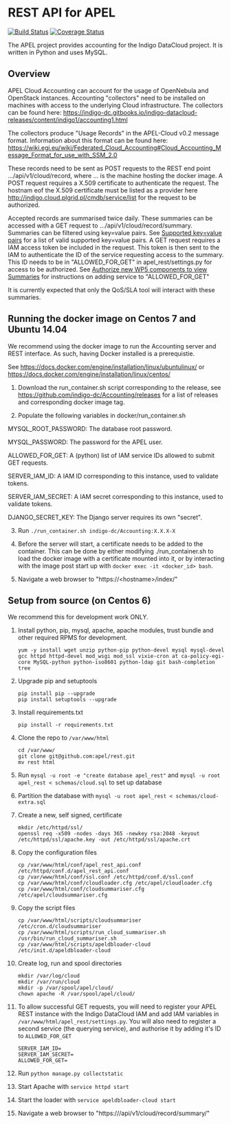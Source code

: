# REST API for APEL
[![Build Status](https://travis-ci.org/apel/rest.svg?branch=dev)](https://travis-ci.org/apel/rest)
[![Coverage Status](https://coveralls.io/repos/github/apel/rest/badge.svg?branch=dev)](https://coveralls.io/github/apel/rest?branch=dev)

The APEL project provides accounting for the Indigo DataCloud project. It is written in Python and uses MySQL.

## Overview
APEL Cloud Accounting can account for the usage of OpenNebula and OpenStack instances. Accounting "collectors" need to be installed on machines with access to the underlying Cloud infrastructure. The collectors can be found here: https://indigo-dc.gitbooks.io/indigo-datacloud-releases/content/indigo1/accounting1.html

The collectors produce "Usage Records" in the APEL-Cloud v0.2 message format. Information about this format can be found here: https://wiki.egi.eu/wiki/Federated_Cloud_Accounting#Cloud_Accounting_Message_Format_for_use_with_SSM_2.0

These records need to be sent as POST requests to the REST end point .../api/v1/cloud/record, where ... is the machine hosting the docker image. A POST request requires a X.509 certificate to authenticate the request. The hostnam eof the X.509 certificate must be listed as a provider here http://indigo.cloud.plgrid.pl/cmdb/service/list for the request to be authorized.

Accepted records are summarised twice daily. These summaries can be accessed with a GET request to .../api/v1/cloud/record/summary. Summaries can be filtered using key=value pairs. See [Supported key=value pairs](doc/user.md) for a list of valid supported key=value pairs. A GET request requires a IAM access token be included in the request. This token is then sent to the IAM to authenticate the ID of the service requesting access to the summary. This ID needs to be in "ALLOWED_FOR_GET" in apel_rest/settings.py for access to be authorized. See [Authorize new WP5 components to view Summaries](doc/admin.md) for instructions on adding service to "ALLOWED_FOR_GET"

It is currently expected that only the QoS/SLA tool will interact with these summaries.

## Running the docker image on Centos 7 and Ubuntu 14.04
We recommend using the docker image to run the Accounting server and REST interface. As such, having Docker installed is a prerequistie.

See https://docs.docker.com/engine/installation/linux/ubuntulinux/ or https://docs.docker.com/engine/installation/linux/centos/

1. Download the run_container.sh script corresponding to the release, see https://github.com/indigo-dc/Accounting/releases for a list of releases and corresponding docker image tag.

2. Populate the following variables in docker/run_container.sh

MYSQL_ROOT_PASSWORD: The database root password.

MYSQL_PASSWORD: The password for the APEL user.

ALLOWED_FOR_GET: A (python) list of IAM service IDs allowed to submit GET requests.

SERVER_IAM_ID: A IAM ID corresponding to this instance, used to validate tokens.

SERVER_IAM_SECRET: A IAM secret corresponding to this instance, used to validate tokens.

DJANGO_SECRET_KEY: The Django server requires its own "secret".

3. Run `./run_container.sh indigo-dc/Accounting:X.X.X-X`

4. Before the server will start, a certificate needs to be added to the container. This can be done by either modifying ./run_container.sh to load the docker image with a certificate mounted into it, or by interacting with the image post start up with `docker exec -it <docker_id> bash`.

5. Navigate a web browser to "https://\<hostname\>/index/"

## Setup from source (on Centos 6)
We recommend this for development work ONLY.

1. Install python, pip, mysql, apache, apache modules, trust bundle and other required RPMS for development.
    ```
    yum -y install wget unzip python-pip python-devel mysql mysql-devel gcc httpd httpd-devel mod_wsgi mod_ssl vixie-cron at ca-policy-egi-core MySQL-python python-iso8601 python-ldap git bash-completion tree
    ```
    
2. Upgrade pip and setuptools
    ```
    pip install pip --upgrade
    pip install setuptools --upgrade
    ```
    
3. Install requirements.txt
    ```
    pip install -r requirements.txt
    ```

4. Clone the repo to `/var/www/html`
    ```
    cd /var/www/
    git clone git@github.com:apel/rest.git
    mv rest html
    ```

5. Run `mysql -u root -e "create database apel_rest"` and `mysql -u root apel_rest < schemas/cloud.sql` to set up database

6. Partition the database with `mysql -u root apel_rest < schemas/cloud-extra.sql`

7. Create a new, self signed, certificate
    ```
    mkdir /etc/httpd/ssl/
    openssl req -x509 -nodes -days 365 -newkey rsa:2048 -keyout /etc/httpd/ssl/apache.key -out /etc/httpd/ssl/apache.crt
    ```

8. Copy the configuration files
    ```
    cp /var/www/html/conf/apel_rest_api.conf /etc/httpd/conf.d/apel_rest_api.conf
    cp /var/www/html/conf/ssl.conf /etc/httpd/conf.d/ssl.conf
    cp /var/www/html/conf/cloudloader.cfg /etc/apel/cloudloader.cfg
    cp /var/www/html/conf/cloudsummariser.cfg /etc/apel/cloudsummariser.cfg
    ```

9. Copy the script files
    ```
    cp /var/www/html/scripts/cloudsummariser /etc/cron.d/cloudsummariser
    cp /var/www/html/scripts/run_cloud_summariser.sh /usr/bin/run_cloud_summariser.sh
    cp /var/www/html/scripts/apeldbloader-cloud /etc/init.d/apeldbloader-cloud
    ```

10. Create log, run and spool directories
     ```
     mkdir /var/log/cloud
     mkdir /var/run/cloud
     mkdir -p /var/spool/apel/cloud/
     chown apache -R /var/spool/apel/cloud/
     ```

11. To allow successful GET requests, you will need to register your APEL REST instance with the Indigo DataCloud IAM and add IAM variables in `/var/www/html/apel_rest/settings.py`. You will also need to register a second service (the querying service), and authorise it by adding it's ID to `ALLOWED_FOR_GET`
    ```
    SERVER_IAM_ID=
    SERVER_IAM_SECRET=
    ALLOWED_FOR_GET=
    ```

12. Run `python manage.py collectstatic`

13. Start Apache with `service httpd start`

14. Start the loader with `service apeldbloader-cloud start`

15. Navigate a web browser to "https://<hostname>/api/v1/cloud/record/summary/"

